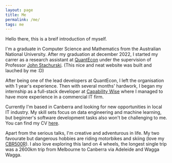 ```yaml
---
layout: page
title: Me
permalink: /me/
tags: me
---
```


Hello there, this is a breif introduction of myself. 

I'm a graduate in Computer Science and Mathematics from the Australian National University. After my graduation at december 2022, I started my carrer as a research assistant at [QuantEcon](https://quantecon.org) under the supervision of Professor [John Stachurski](https://johnstachurski.net). (This nice and neat website was built and lauched by me :D)

After being one of the lead developers at QuantEcon, I left the organisation with 1 year's experience. Then with several months' hardwork, I began my internship as a full-stack developer at [Capability Wise](https://www.capabilitywise.com.au/about-us/) where I managed to have more experience in a commercial IT firm.

Currently I'm based in Canberra and looking for new opportunities in local IT industry. My skill sets focus on data engineering and machine learning, but beginner's software development tasks also won't be challenging to me. You can find my CV [here](/assets/cv.pdf).

Apart from the serious talks, I'm creative and adventurous in life. My two favourate but dangerous hobbies are riding motorbikes and skiing (love my [CBR500R](https://motorcycles.honda.com.au/models/onroad/supersport/cbr500r)). I also love exploring this land on 4 wheels, the longest single trip was a 2600km trip from Melbourne to Canberra via Adeleide and Wagga Wagga.
